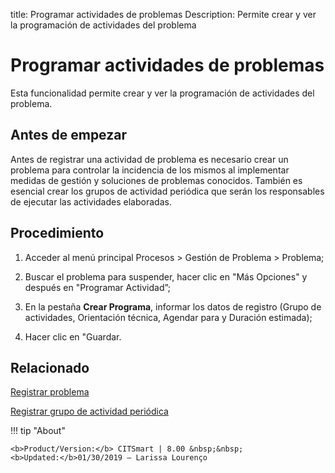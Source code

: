 title: Programar actividades de problemas
Description: Permite crear y ver la programación de actividades del problema
# Programar actividades de problemas

Esta funcionalidad permite crear y ver la programación de actividades del problema.

Antes de empezar
----------------

Antes de registrar una actividad de problema es necesario crear un problema para
controlar la incidencia de los mismos al implementar medidas de gestión y soluciones
de problemas conocidos. También es esencial crear los grupos de actividad
periódica que serán los responsables de ejecutar las actividades elaboradas.

Procedimiento
------------

1.  Acceder al menú principal Procesos \>
    Gestión de Problema \> Problema;

2.  Buscar el problema para suspender, hacer clic en "Más Opciones" y después
    en "Programar Actividad”;

3.  En la pestaña **Crear Programa**, informar los datos de registro (Grupo de
    actividades, Orientación técnica, Agendar para y Duración estimada);

4.  Hacer clic en "Guardar.

Relacionado
------------

[Registrar problema](/es-es/citsmart-platform-8/processes/problem/use/register-problem.html)	

[Registrar grupo de actividad periódica](/es-es/citsmart-platform-8/additional-features/automation-of-operation/configuration/periodic-activity-group.html)

!!! tip "About"

    <b>Product/Version:</b> CITSmart | 8.00 &nbsp;&nbsp;
    <b>Updated:</b>01/30/2019 – Larissa Lourenço


